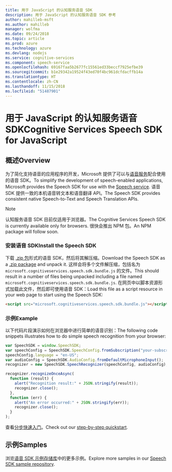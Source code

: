 ```yaml
---
title: 用于 JavaScript 的认知服务语音 SDK
description: 用于 JavaScript 的认知服务语音 SDK 参考
author: mahilleb-msft
ms.author: mahilleb
manager: wolfma
ms.date: 09/24/2018
ms.topic: article
ms.prod: azure
ms.technology: azure
ms.devlang: nodejs
ms.service: cognitive-services
ms.component: speech-service
ms.openlocfilehash: 69167faa5b2677fc15561ed33beccf7925efbe39
ms.sourcegitcommit: b1e29342a19524f43ed70f4bc961dcfdacffb14a
ms.translationtype: HT
ms.contentlocale: zh-CN
ms.lasthandoff: 11/15/2018
ms.locfileid: "51487901"
---
```

# <a name="cognitive-services-speech-sdk-for-javascript"></a><span data-ttu-id="99c9f-103">用于 JavaScript 的认知服务语音 SDK</span><span class="sxs-lookup"><span data-stu-id="99c9f-103">Cognitive Services Speech SDK for JavaScript</span></span>

## <a name="overview"></a><span data-ttu-id="99c9f-104">概述</span><span class="sxs-lookup"><span data-stu-id="99c9f-104">Overview</span></span>

<span data-ttu-id="99c9f-105">为了简化支持语音的应用程序的开发，Microsoft 提供了可以与[语音服务](https://aka.ms/csspeech)配合使用的语音 SDK。</span><span class="sxs-lookup"><span data-stu-id="99c9f-105">To simplify the development of speech-enabled applications, Microsoft provides the Speech SDK for use with the [Speech service](https://aka.ms/csspeech).</span></span>
<span data-ttu-id="99c9f-106">语音 SDK 提供一致的本机语音转文本和语音翻译 API。</span><span class="sxs-lookup"><span data-stu-id="99c9f-106">The Speech SDK provides consistent native Speech-to-Text and Speech Translation APIs.</span></span>

> [!NOTE]
> <span data-ttu-id="99c9f-107">认知服务语音 SDK 目前仅适用于浏览器。</span><span class="sxs-lookup"><span data-stu-id="99c9f-107">The Cognitive Services Speech SDK is currently available only for browsers.</span></span>
> <span data-ttu-id="99c9f-108">很快会推出 NPM 包。</span><span class="sxs-lookup"><span data-stu-id="99c9f-108">An NPM package will follow soon.</span></span>

### <a name="install-the-speech-sdk"></a><span data-ttu-id="99c9f-109">安装语音 SDK</span><span class="sxs-lookup"><span data-stu-id="99c9f-109">Install the Speech SDK</span></span>

<span data-ttu-id="99c9f-110">下载 [.zip 包](https://aka.ms/csspeech/jsbrowserpackage)形式的语音 SDK，然后将其解压缩。</span><span class="sxs-lookup"><span data-stu-id="99c9f-110">Download the Speech SDK as a [.zip package](https://aka.ms/csspeech/jsbrowserpackage) and unpack it.</span></span>
<span data-ttu-id="99c9f-111">这样会将多个文件解压缩，包括名为 `microsoft.cognitiveservices.speech.sdk.bundle.js` 的文件。</span><span class="sxs-lookup"><span data-stu-id="99c9f-111">This should result in a number of files being unpacked including a file named `microsoft.cognitiveservices.speech.sdk.bundle.js`.</span></span>
<span data-ttu-id="99c9f-112">在网页中以脚本资源形式加载此文件，然后即可使用语音 SDK：</span><span class="sxs-lookup"><span data-stu-id="99c9f-112">Load this file as a script resource in your web page to start using the Speech SDK:</span></span>

```html
<script src="microsoft.cognitiveservices.speech.sdk.bundle.js"></script>
```

### <a name="example"></a><span data-ttu-id="99c9f-113">示例</span><span class="sxs-lookup"><span data-stu-id="99c9f-113">Example</span></span> 

<span data-ttu-id="99c9f-114">以下代码片段演示如何在浏览器中进行简单的语音识别：</span><span class="sxs-lookup"><span data-stu-id="99c9f-114">The following code snippets illustrates how to do simple speech recognition from your browser:</span></span>

```javascript 
var SpeechSDK = window.SpeechSDK;
var speechConfig = SpeechSDK.SpeechConfig.fromSubscription("your-subscription-key", "your-service-region");
speechConfig.language = "en-US";
var audioConfig = SpeechSDK.AudioConfig.fromDefaultMicrophoneInput();
recognizer = new SpeechSDK.SpeechRecognizer(speechConfig, audioConfig);

recognizer.recognizeOnceAsync(
  function (result) {
    alert("Recognition result:" + JSON.stringify(result));
    recognizer.close();
  },
  function (err) {
    alert("An error occurred:" + JSON.stringify(err));
    recognizer.close();
  }
);
``` 

<span data-ttu-id="99c9f-115">查看[分步快速入门](/azure/cognitive-services/speech-service/quickstart-js-browser)。</span><span class="sxs-lookup"><span data-stu-id="99c9f-115">Check out our [step-by-step quickstart](/azure/cognitive-services/speech-service/quickstart-js-browser).</span></span>

## <a name="samples"></a><span data-ttu-id="99c9f-116">示例</span><span class="sxs-lookup"><span data-stu-id="99c9f-116">Samples</span></span>

<span data-ttu-id="99c9f-117">浏览[语音 SDK 示例存储库](https://aka.ms/csspeech/samples)中的更多示例。</span><span class="sxs-lookup"><span data-stu-id="99c9f-117">Explore more samples in our [Speech SDK sample repository](https://aka.ms/csspeech/samples).</span></span>
